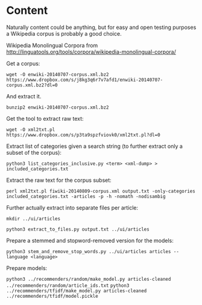 # Content

Naturally content could be anything, but for easy and open testing purposes a
Wikipedia corpus is probably a good choice.

Wikipedia Monolingual Corpora from
http://linguatools.org/tools/corpora/wikipedia-monolingual-corpora/

Get a corpus:

`wget -O enwiki-20140707-corpus.xml.bz2 https://www.dropbox.com/s/j8kg3q6r7v7afd1/enwiki-20140707-corpus.xml.bz2?dl=0`

And extract it.

`bunzip2 enwiki-20140707-corpus.xml.bz2`

Get the tool to extract raw text:

`wget -O xml2txt.pl https://www.dropbox.com/s/p3ta9spzfviovk0/xml2txt.pl?dl=0`

Extract list of categories given a search string (to further extract only a subset of the corpus):

`python3 list_categories_inclusive.py <term> <xml-dump> > included_categories.txt`

Extract the raw text for the corpus subset:

`perl xml2txt.pl fiwiki-20140809-corpus.xml output.txt -only-categories included_categories.txt -articles -p -h -nomath -nodisambig`

Further actually extract into separate files per article:

`mkdir ../ui/articles`

`python3 extract_to_files.py output.txt ../ui/articles`

Prepare a stemmed and stopword-removed version for the models:

`python3 stem_and_remove_stop_words.py ../ui/articles articles --language <language>`

Prepare models:

`python3 ../recommenders/random/make_model.py articles-cleaned ../recommenders/random/article_ids.txt`
`python3 ../recommenders/tfidf/make_model.py articles-cleaned ../recommenders/tfidf/model.pickle`
